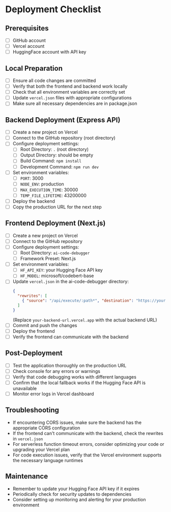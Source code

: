 # Deployment Checklist

## Prerequisites
- [ ] GitHub account
- [ ] Vercel account
- [ ] HuggingFace account with API key

## Local Preparation
- [ ] Ensure all code changes are committed
- [ ] Verify that both the frontend and backend work locally
- [ ] Check that all environment variables are correctly set
- [ ] Update `vercel.json` files with appropriate configurations
- [ ] Make sure all necessary dependencies are in package.json

## Backend Deployment (Express API)
- [ ] Create a new project on Vercel
- [ ] Connect to the GitHub repository (root directory)
- [ ] Configure deployment settings:
  - [ ] Root Directory: `.` (root directory)
  - [ ] Output Directory: should be empty
  - [ ] Build Command: `npm install`
  - [ ] Development Command: `npm run dev`
- [ ] Set environment variables:
  - [ ] `PORT`: 3000
  - [ ] `NODE_ENV`: production
  - [ ] `MAX_EXECUTION_TIME`: 30000
  - [ ] `TEMP_FILE_LIFETIME`: 43200000
- [ ] Deploy the backend
- [ ] Copy the production URL for the next step

## Frontend Deployment (Next.js)
- [ ] Create a new project on Vercel
- [ ] Connect to the GitHub repository
- [ ] Configure deployment settings:
  - [ ] Root Directory: `ai-code-debugger`
  - [ ] Framework Preset: Next.js
- [ ] Set environment variables:
  - [ ] `HF_API_KEY`: your Hugging Face API key
  - [ ] `HF_MODEL`: microsoft/codebert-base
- [ ] Update `vercel.json` in the ai-code-debugger directory:
  ```json
  {
    "rewrites": [
      { "source": "/api/execute/:path*", "destination": "https://your-backend-url.vercel.app/api/execute/:path*" }
    ]
  }
  ```
  (Replace `your-backend-url.vercel.app` with the actual backend URL)
- [ ] Commit and push the changes
- [ ] Deploy the frontend
- [ ] Verify the frontend can communicate with the backend

## Post-Deployment
- [ ] Test the application thoroughly on the production URL
- [ ] Check console for any errors or warnings
- [ ] Verify that code debugging works with different languages
- [ ] Confirm that the local fallback works if the Hugging Face API is unavailable
- [ ] Monitor error logs in Vercel dashboard

## Troubleshooting
- If encountering CORS issues, make sure the backend has the appropriate CORS configuration
- If the frontend can't communicate with the backend, check the rewrites in `vercel.json`
- For serverless function timeout errors, consider optimizing your code or upgrading your Vercel plan
- For code execution issues, verify that the Vercel environment supports the necessary language runtimes

## Maintenance
- Remember to update your Hugging Face API key if it expires
- Periodically check for security updates to dependencies
- Consider setting up monitoring and alerting for your production environment 